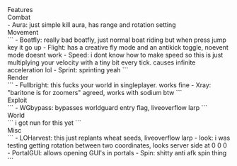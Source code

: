 <summary>Features</summary>
<summary>Combat</summary>
- Aura: just simple kill aura, has range and rotation setting
<summary>Movement</summary>
```
- Boatfly: really bad boatfly, just normal boat riding but when press jump key it go up
- Flight: has a creative fly mode and an antikick toggle, noevent mode doesnt work
- Speed: i dont know how to make speed so this is just multiplying your velocity with a tiny bit every tick. causes infinite acceleration lol
- Sprint: sprinting yeah
```
<summary>Render</summary>
```
- Fullbright: this fucks your world in singleplayer. works fine
- Xray: "baritone is for zoomers" agreed, works with sodium btw
```
<summary>Exploit</summary>
```
- WGbypass: bypasses worldguard entry flag, liveoverflow larp
```
<summary>World</summary>
```
i got nun for this yet
```
<summary>Misc</summary>
```
- LOHarvest: this just replants wheat seeds, liveoverflow larp
- look: i was testing getting rotation between two coordinates, looks server side at 0 0 0
- PortalGUI: allows opening GUI's in portals
- Spin: shitty anti afk spin thing
```

